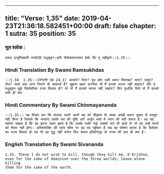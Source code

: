 
---
title: "Verse: 1,35"
date: 2019-04-23T21:36:18.582451+00:00
draft: false
chapter: 1
sutra: 35
position: 35
---
### मूल श्लोक :
```
एतान्न हन्तुमिच्छामि घ्नतोऽपि मधुसूदन।अपि त्रैलोक्यराज्यस्य हेतोः किं नु महीकृते।।1.35।।

```

### Hindi Translation By Swami Ramsukhdas
```
।।1.34  1.35।।(टिप्पणी प0 24.1) आचार्य? पिता? पुत्र और उसी प्रकार पितामह? मामा? ससुर? पौत्र? साले तथा अन्य जितने भी सम्बन्धी हैं? मुझपर प्रहार करनेपर भी मैं इनको मारना नहीं चाहता? और हे मधुसूदन मुझे त्रिलोकीका राज्य मिलता हो? तो भी मैं इनको मारना नहीं चाहता? फिर पृथ्वीके लिये तो मैं इनको मारूँ ही क्या

```

### Hindi Commentary By Swami Chinmayananda
```
।।1.35।। यह विचार कर कि संभवत उसने अपने पक्ष को श्रीकृष्ण के समक्ष अच्छी प्रकार दृढ़ता से प्रस्तुत नहीं किया है जिससे कि भगवान् उसके मत की पुष्टि करें अर्जुन व्यर्थ में त्याग की बातें करता है। वह यह दर्शाना चाहता है कि वह इतना उदार हृदय है कि उसके चचेरे भाई उसको मार भी डालें तो भी वह उन्हें मारने को तैयार नहीं होगा। अतिशयोक्ति की चरम सीमा पर वह तब पहुँचता है जब वह घोषणा करता है कि त्रैलोक्य का राज्य मिलता हो तब भी वह युद्ध नहीं करेगा फिर केवल हस्तिनापुर के राज्य की बात ही क्या है।

```

### English Translation By Swami  Sivananda
```
1.35. These I do not wish to kill, though they kill me, O Krishna,
even for the sake of dominion over the three worlds; leave alone killing
them for the sake of the earth.

```

